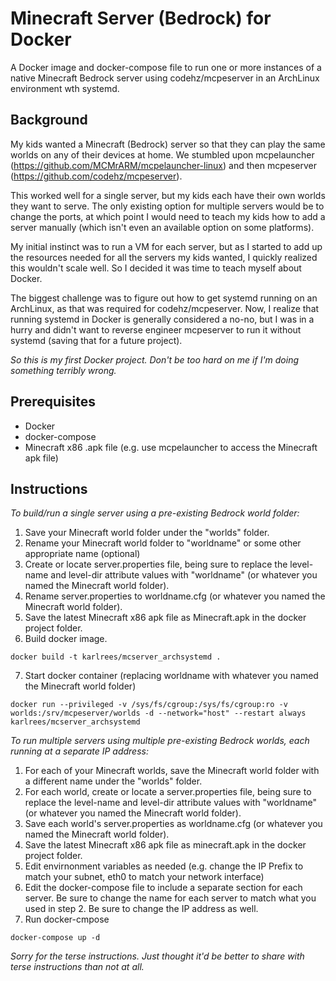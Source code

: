 # Minecraft Server (Bedrock) for Docker

A Docker image and docker-compose file to run one or more instances of a native Minecraft Bedrock server using codehz/mcpeserver in an ArchLinux environment wth systemd.


## Background

My kids wanted a Minecraft (Bedrock) server so that they can play the same worlds on any of their devices at home.  We stumbled upon mcpelauncher (https://github.com/MCMrARM/mcpelauncher-linux) and then mcpeserver (https://github.com/codehz/mcpeserver).

This worked well for a single server, but my kids each have their own worlds they want to serve.  The only existing option for multiple servers would be to change the ports, at which point I would need to teach my kids how to add a server manually (which isn't even an available option on some platforms).

My initial instinct was to run a VM for each server, but as I started to add up the resources needed for all the servers my kids wanted, I quickly realized this wouldn't scale well.  So I decided it was time to teach myself about Docker.

The biggest challenge was to figure out how to get systemd running on an ArchLinux, as that was required for codehz/mcpeserver.  Now, I realize that running systemd in Docker is generally considered a no-no, but I was in a hurry and didn't want to reverse engineer mcpeserver to run it without systemd (saving that for a future project).

*So this is my first Docker project.  Don't be too hard on me if I'm doing something terribly wrong.*


## Prerequisites

- Docker
- docker-compose
- Minecraft x86 .apk file (e.g. use mcpelauncher to access the Minecraft apk file)

## Instructions

*To build/run a single server using a pre-existing Bedrock world folder:*

1. Save your Minecraft world folder under the "worlds" folder.
2. Rename your Minecraft world folder to "worldname" or some other appropriate name (optional) 
3. Create or locate server.properties file, being sure to replace the level-name and level-dir attribute values with "worldname" (or whatever you named the Minecraft world folder).
4. Rename server.properties to worldname.cfg (or whatever you named the Minecraft world folder).
5. Save the latest Minecraft x86 apk file as Minecraft.apk in the docker project folder.
6. Build docker image.

```
docker build -t karlrees/mcserver_archsystemd .
```

7. Start docker container (replacing worldname with whatever you named the Minecraft world folder)

```
docker run --privileged -v /sys/fs/cgroup:/sys/fs/cgroup:ro -v worlds:/srv/mcpeserver/worlds -d --network="host" --restart always karlrees/mcserver_archsystemd
```

*To run multiple servers using multiple pre-existing Bedrock worlds, each running at a separate IP address:*

1. For each of your Minecraft worlds, save the Minecraft world folder with a different name under the "worlds" folder.
2. For each world, create or locate a server.properties file, being sure to replace the level-name and level-dir attribute values with "worldname" (or whatever you named the Minecraft world folder).
3. Save each world's server.properties as worldname.cfg (or whatever you named the Minecraft world folder).
4. Save the latest Minecraft x86 apk file as minecraft.apk in the docker project folder.
5. Edit envirnonment variables as needed (e.g. change the IP Prefix to match your subnet, eth0 to match your network interface)
6. Edit the docker-compose file to include a separate section for each server.  Be sure to change the name for each server to match what you used in step 2.  Be sure to change the IP address as well.
7. Run docker-cmpose

```
docker-compose up -d
```


*Sorry for the terse instructions.  Just thought it'd be better to share with terse instructions than not at all.*
